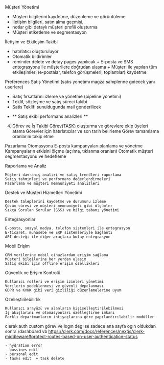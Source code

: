 Müşteri Yönetimi
   +  Müşteri bilgilerini kaydetme, düzenleme ve görüntüleme
   +  İletişim bilgileri, satın alma geçmişi, 
   +  notlar gibi detaylı müşteri profili oluşturma
   +  Müşteri etiketleme ve segmentasyon

İletişim ve Etkileşim Takibi
   + hatırlatıcı oluşturuluyor
   + Otomatik bildirimler
   + reminder delete ve detay pages yapılıcak 
    + E-posta ve SMS entegrasyonu ile müşterilere doğrudan ulaşma
    + Müşteri ile yapılan tüm etkileşimleri (e-postalar, telefon görüşmeleri, toplantılar) kaydetme

 Preferences Satış Yönetimi (satıs yonetımı magza sahıplerıne gıdecek yanı userlere) 

   + Satış fırsatlarını izleme ve yönetme (pipeline yönetimi)
   + Teklif, sözleşme ve satış süreci takibi
   + Satis Teklifi sunuldugunda  mail gonderilicek
   - ** Satış ekibi performans analizleri **

4. Görev ve İş Takibi
    Görev(TASK) oluşturma ve görevlere ekip üyeleri atama
    Görevler için hatırlatıcılar ve son tarih belirleme
    Görev tamamlama oranlarını takip etme

Pazarlama Otomasyonu
    E-posta kampanyaları planlama ve yönetme
    Kampanyaların etkisini ölçme (açılma, tıklanma oranları)
    Otomatik müşteri segmentasyonu ve hedefleme

Raporlama ve Analiz

    Müşteri davranış analizi ve satış trendleri raporlama
    Satış tahminleri ve performans değerlendirmeleri
    Pazarlama ve müşteri memnuniyeti analizleri

Destek ve Müşteri Hizmetleri Yönetimi

    Destek taleplerini kaydetme ve durumunu izleme
    Çözüm süresi ve müşteri memnuniyeti gibi ölçümler
    Sıkça Sorulan Sorular (SSS) ve bilgi tabanı yönetimi

Entegrasyonlar

    E-posta, sosyal medya, telefon sistemleri ile entegrasyon
    E-ticaret, muhasebe ve ERP sistemleriyle bağlantı
    API desteği ile diğer araçlara kolay entegrasyon

Mobil Erişim

    CRM verilerine mobil cihazlardan erişim sağlama
    Müşteri bilgilerine her yerden ulaşım
    Satış ekibi için offline erişim özellikleri

Güvenlik ve Erişim Kontrolü

    Kullanıcı rolleri ve erişim izinleri yönetimi
    Verilerin yedeklenmesi ve güvenli depolanması
    GDPR ve KVKK gibi veri gizliliği düzenlemelerine uyum

Özelleştirilebilirlik

    Kullanıcı arayüzü ve alanların kişiselleştirilebilmesi
    İş akışlarını ve otomasyonları özelleştirme imkanı
    Farklı departmanların ihtiyaçlarına göre yapılandırılabilir modüller


clerak auth custom görev ve logın degılse sadece ana sayfa ogın oldukdan sonra /dashboard vb
https://clerk.com/docs/references/nextjs/clerk-middleware#protect-routes-based-on-user-authentication-status  

    - hydration error
    - bussines edit
    - personal edit
    - tasks edit  + task delete



